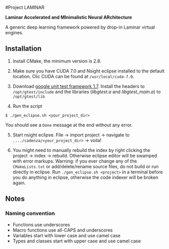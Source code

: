 #Project LAMINAR

**Laminar Accelerated and MInimalistic Neural ARchitecture**

A generic deep learning framework powered by drop-in Laminar virtual engines. 

## Installation

 1. Install CMake, the minimum version is 2.8.
 
 2. Make sure you have CUDA 7.0 and Nsight eclipse installed to the default location. Clic CUDA can be found at `/usr/local/cuda-7.0`.
 
 3. Download [google unit test framework 1.7](https://code.google.com/p/googletest/downloads/detail?name=gtest-1.7.0.zip&can=2&q=). Install the headers to `/opt/gtest/include` and the libraries (*libgtest.a* and *libgtest_main.a*) to `/opt/gtest/lib`
 
 4. Run the script  
  ```
  $ ./gen_eclipse.sh <your_project_dir>
  ``` 
  You should see a `Done` message at the end without any error. 
 
 5. Start nsight eclipse. File -> import project -> navigate to `..../cadenza/<your_project_dir>` -> voila!
 
 6. You might need to manually rebuild the index by right clicking the project -> index -> rebuild. Otherwise eclipse editor will be swamped with error markups. 
Warning: if you ever change any of the `CMakeLists.txt` or add/delete/rename source files, do not build or run directly in eclipse. Run `./gen_eclipse.sh <project>` in a terminal before you do anything in eclipse, otherwise the code indexer will be broken again. 

## Notes
### Naming convention

 - Functions use underscores
 - Macro functions use all-CAPS and underscores
 - Variables start with lower case and use camel case
 - Types and classes start with upper case and use camel case
